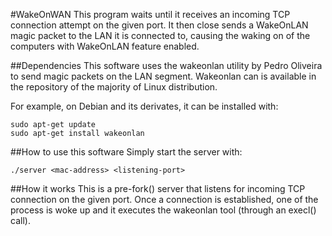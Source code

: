 #WakeOnWAN
This program waits until it receives an incoming TCP connection attempt on the 
given port. It then close sends a WakeOnLAN magic packet to the LAN it is 
connected to, causing the waking on of the computers with WakeOnLAN feature 
enabled.

##Dependencies
This software uses the wakeonlan utility by Pedro Oliveira to send magic
packets on the LAN segment. Wakeonlan can is available in the repository of
the majority of Linux distribution.

For example, on Debian and its derivates, it can be installed with:

	sudo apt-get update
	sudo apt-get install wakeonlan

##How to use this software
Simply start the server with:

	./server <mac-address> <listening-port>

##How it works
This is a pre-fork() server that listens for incoming TCP connection on the
given port. Once a connection is established, one of the process is woke up and
it executes the wakeonlan tool (through an execl() call).
